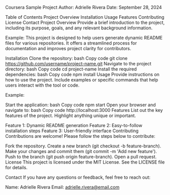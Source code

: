 Coursera Sample Project
Author: Adrielle Rivera
Date: September 28, 2024

Table of Contents
Project Overview
Installation
Usage
Features
Contributing
License
Contact
Project Overview
Provide a brief introduction to the project, including its purpose, goals, and any relevant background information.

Example: This project is designed to help users generate dynamic README files for various repositories. It offers a streamlined process for documentation and improves project clarity for contributors.

Installation
Clone the repository:
bash
Copy code
git clone https://github.com/username/project-name.git
Navigate to the project directory:
bash
Copy code
cd project-name
Install the required dependencies:
bash
Copy code
npm install
Usage
Provide instructions on how to use the project. Include examples or specific commands that help users interact with the tool or code.

Example:

Start the application:
bash
Copy code
npm start
Open your browser and navigate to:
bash
Copy code
http://localhost:3000
Features
List out the key features of the project. Highlight anything unique or important.

Feature 1: Dynamic README generation
Feature 2: Easy-to-follow installation steps
Feature 3: User-friendly interface
Contributing
Contributions are welcome! Please follow the steps below to contribute:

Fork the repository.
Create a new branch (git checkout -b feature-branch).
Make your changes and commit them (git commit -m 'Add new feature').
Push to the branch (git push origin feature-branch).
Open a pull request.
License
This project is licensed under the MIT License. See the LICENSE file for details.

Contact
If you have any questions or feedback, feel free to reach out:

Name: Adrielle Rivera
Email: adrielle.rivera@email.com
